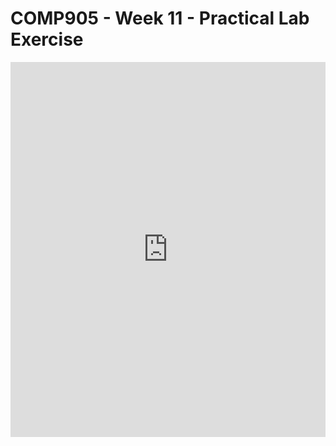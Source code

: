 # COMP905 - Week 11 - Practical Lab Exercise
<iframe frameborder="0" width="100%" height="600px" src="https://repl.it/student_embed/assignment/6346566/e2f66267eb7635a2adf5925165ee8b9d"></iframe>
